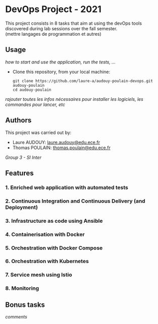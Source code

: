 # DevOps Project - 2021

This project consists in 8 tasks that aim at using the devOps tools discovered during lab sessions over the fall semester.                            
(mettre langages de programmation et autres)


## Usage

*how to start and use the application, run the tests, ...*

* Clone this repository, from your local machine:
  ```
  git clone https://github.com/laure-a/audouy-poulain-devops.git audouy-poulain
  cd audouy-poulain
  ```
*rajouter toutes les infos nécessaires pour installer les logiciels, les commandes pour lancer, etc*

## Authors

This project was carried out by:
* Laure AUDOUY: laure.audouy@edu.ece.fr
* Thomas POULAIN: thomas.poulain@edu.ece.fr        
                                                                                                                                                          
*Group 3 - SI Inter*

## Features

### 1. Enriched web application with automated tests	
### 2. Continuous Integration and Continuous Delivery (and Deployment)
### 3. Infrastructure as code using Ansible
### 4. Containerisation with Docker
### 5. Orchestration with Docker Compose
### 6. Orchestration with Kubernetes
### 7. Service mesh using Istio
### 8. Monitoring


## Bonus tasks

*comments*
